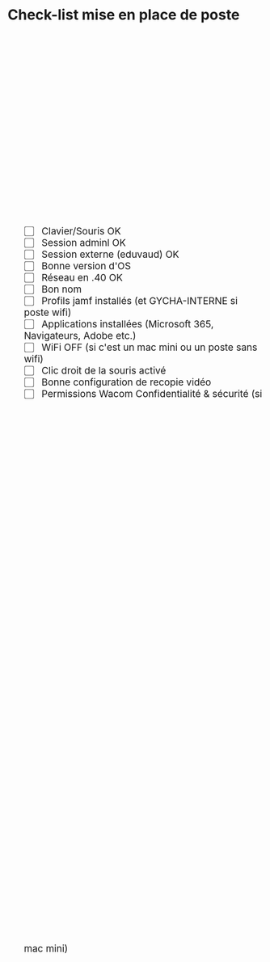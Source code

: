 
<!--
Author:		    Noa Chouriberry
Date:		    20.09.2023
Description:    check list pour controler la mise en place d'un poste
-->

# Check-list mise en place de poste

<!-- style css des checkbox -->
<style>
    ul.checklist{
        list-style-type: none; font-size: 1.35em; margin-top: 10vh; margin-bottom: 10vh; 
    }
    input[type='checkbox'] {
        transform: scale(1.5);
    }
    ul.checklist li label{
        margin-left: 1vw;
    }
    .margin{
        margin-bottom: 27vh;
    }
</style>

<!-- script js pour faire un bouton "tout cocher">
<script language="JavaScript">
    function toggle(source) {
        checkboxes = document.getElementsByName('check');
        for (var i = 0, i < checkboxes.length ; i++) {
            checkboxes[i].checked = source.checked;
        }
}
</script>-->
<!-- liste à puce html (pastilles enlevées et tailles changées ->> voir style css) -->
<ul class="checklist">
    <!--<li>
        <input type="checkbox" onClick="toggle(this)" />
        <label>Tout cocher</label>
    </li>-->
    <li>
        <input type="checkbox" name="check">
        <label>Clavier/Souris OK</label>
    </li>
    <li>
        <input type="checkbox" name="check">
        <label>Session adminl OK</label>
    </li>
    <li>
        <input type="checkbox" name="check">
        <label>Session externe (eduvaud) OK</label>
    </li>
    <li>
        <input type="checkbox" name="check">
        <label>Bonne version d'OS</label>
    </li>
    <li>
        <input type="checkbox" name="check">
        <label>Réseau en .40 OK</label>
    </li>
    <li>
        <input type="checkbox" name="check">
        <label>Bon nom</label>
    </li>
    <li>
        <input type="checkbox" name="check">
        <label>Profils jamf installés (et GYCHA-INTERNE si poste wifi)</label>
    </li>
    <li>
        <input type="checkbox" name="check">
        <label>Applications installées (Microsoft 365, Navigateurs, Adobe etc.)</label>
    </li>
    <li>
        <input type="checkbox" name="check">
        <label>WiFi OFF (si c'est un mac mini ou un poste sans wifi)</label>
    </li>
    <li>
        <input type="checkbox" name="check">
        <label>Clic droit de la souris activé</label>
    </li>
    <li>
        <input type="checkbox" name="check">
        <label>Bonne configuration de recopie vidéo</label>
    </li>
    <li>
        <input type="checkbox" class="margin" name="check">
        <label>Permissions Wacom Confidentialité & sécurité (si mac mini)</label>
    </li>
</ul>

